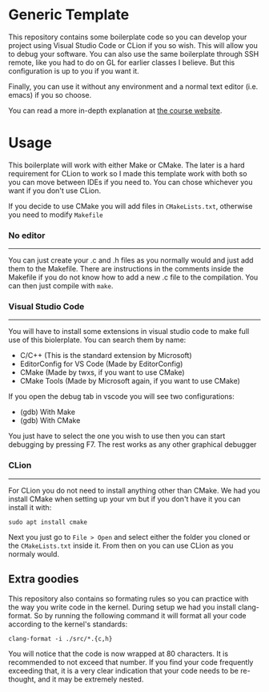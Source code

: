 # Generic Template
This repository contains some boilerplate code so you can develop your project
using Visual Studio Code or CLion if you so wish. This will allow you to debug
your software. You can also use the same boilerplate through SSH remote, like
you had to do on GL for earlier classes I believe. But this configuration is up
to you if you want it.

Finally, you can use it without any environment and a normal text editor (i.e.
emacs) if you so choose.

You can read a more in-depth explanation at [the course
website](https://www.csee.umbc.edu/courses/undergraduate/421/spring21/docs/vm/using-the-template.html).

# Usage
This boilerplate will work with either Make or CMake. The later is a hard
requirement for CLion to work so I made this template work with both so you can
move between IDEs if you need to. You can chose whichever you want if you don't
use CLion.

If you decide to use CMake you will add files in `CMakeLists.txt`, otherwise you
need to modify `Makefile`

### No editor
---
You can just create your .c and .h files as you normally would and just add them
to the Makefile. There are instructions in the comments inside the Makefile if
you do not know how to add a new .c file to the compilation. You can then just
compile with `make`.

### Visual Studio Code
---
You will have to install some extensions in visual studio code to make full use
of this biolerplate. You can search them by name:

* C/C++ (This is the standard extension by Microsoft)
* EditorConfig for VS Code (Made by EditorConfig)
* CMake (Made by twxs, if you want to use CMake)
* CMake Tools (Made by Microsoft again, if you want to use CMake)

If you open the debug tab in vscode you will see two configurations:
* (gdb) With Make
* (gdb) With CMake

You just have to select the one you wish to use then you can start debugging
by pressing F7. The rest works as any other graphical debugger

### CLion
---
For CLion you do not need to install anything other than CMake. We had you
install CMake when setting up your vm but if you don't have it you can install
it with:

`sudo apt install cmake`

Next you just go to  `File > Open` and select either the folder you cloned or
the `CMakeLists.txt` inside it. From then on you can use CLion as you normaly
would.

## Extra goodies
This repository also contains so formating rules so you can practice with the
way you write code in the kernel. During setup we had you install clang-format.
So by running the following command it will format all your code according to
the kernel's standards:

`clang-format -i ./src/*.{c,h}`

You will notice that the code is now wrapped at 80 characters. It is recommended
to not exceed that number. If you find your code frequently exceeding that, it
is a very clear indication that your code needs to be re-thought, and it may be
extremely nested.
